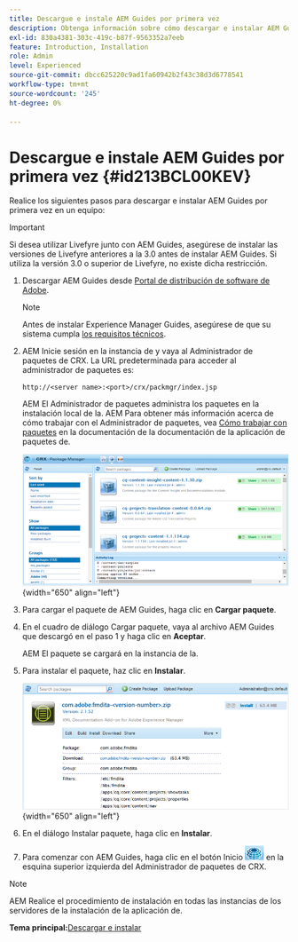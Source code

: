 ```yaml
---
title: Descargue e instale AEM Guides por primera vez
description: Obtenga información sobre cómo descargar e instalar AEM Guides por primera vez
exl-id: 830a4381-303c-419c-b87f-9563352a7eeb
feature: Introduction, Installation
role: Admin
level: Experienced
source-git-commit: dbcc625220c9ad1fa60942b2f43c38d3d6778541
workflow-type: tm+mt
source-wordcount: '245'
ht-degree: 0%

---
```


# Descargue e instale AEM Guides por primera vez {#id213BCL00KEV}

Realice los siguientes pasos para descargar e instalar AEM Guides por primera vez en un equipo:

>[!IMPORTANT]
>
> Si desea utilizar Livefyre junto con AEM Guides, asegúrese de instalar las versiones de Livefyre anteriores a la 3.0 antes de instalar AEM Guides. Si utiliza la versión 3.0 o superior de Livefyre, no existe dicha restricción.

1. Descargar AEM Guides desde [Portal de distribución de software de Adobe](https://experience.adobe.com/#/downloads/content/software-distribution/es/aem.html).

   >[!NOTE]
   >
   >Antes de instalar Experience Manager Guides, asegúrese de que su sistema cumpla [los requisitos técnicos](../install-guide/download-install-technical-requirements.md).

1. AEM Inicie sesión en la instancia de y vaya al Administrador de paquetes de CRX. La URL predeterminada para acceder al administrador de paquetes es:

   ```http
   http://<server name>:<port>/crx/packmgr/index.jsp
   ```

   AEM El Administrador de paquetes administra los paquetes en la instalación local de la. AEM Para obtener más información acerca de cómo trabajar con el Administrador de paquetes, vea [Cómo trabajar con paquetes](https://helpx.adobe.com/es/experience-manager/6-5/sites/administering/using/package-manager.html) en la documentación de la documentación de la aplicación de paquetes de.

   ![](assets/package-manager.png){width="650" align="left"}

1. Para cargar el paquete de AEM Guides, haga clic en **Cargar paquete**.

1. En el cuadro de diálogo Cargar paquete, vaya al archivo AEM Guides que descargó en el paso 1 y haga clic en **Aceptar**.

   AEM El paquete se cargará en la instancia de la.

1. Para instalar el paquete, haz clic en **Instalar**.

   ![](assets/install-package.png){width="650" align="left"}

1. En el diálogo Instalar paquete, haga clic en **Instalar**.

1. Para comenzar con AEM Guides, haga clic en el botón Inicio ![](assets/home-button.png) en la esquina superior izquierda del Administrador de paquetes de CRX.


>[!NOTE]
>
> AEM Realice el procedimiento de instalación en todas las instancias de los servidores de la instalación de la aplicación de.

**Tema principal:**&#x200B;[&#x200B; Descargar e instalar](download-install.md)
